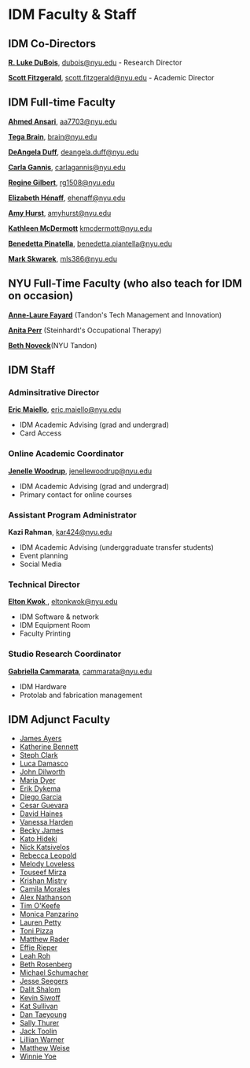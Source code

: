 # IDM Faculty & Staff

## IDM Co-Directors

[**R. Luke DuBois**](http://lukedubois.com), dubois@nyu.edu - Research Director

[**Scott Fitzgerald**](http://heek.in), scott.fitzgerald@nyu.edu - Academic Director


## IDM Full-time Faculty

[**Ahmed Ansari**](https://ahmedansari.com), aa7703@nyu.edu

[**Tega Brain**](http://tegabrain.com), brain@nyu.edu

[**DeAngela Duff**](http://www.polishedsolid.com/), deangela.duff@nyu.edu

[**Carla Gannis**](https://www.carlagannis.com), carlagannis@nyu.edu

[**Regine Gilbert**](https://reginegilbert.com/), rg1508@nyu.edu

[**Elizabeth Hénaff**](http://elizabeth-henaff.net), ehenaff@nyu.edu

[**Amy Hurst**](https://amyhurst.com/), amyhurst@nyu.edu

[**Kathleen McDermott**](http://www.kthartic.com/) kmcdermott@nyu.edu

[**Benedetta Pinatella**](https://engineering.nyu.edu/faculty/benedetta-piantella), benedetta.piantella@nyu.edu

[**Mark Skwarek**](http://markskwarek.com/),  mls386@nyu.edu


## NYU Full-Time Faculty \(who also teach for IDM on occasion\)

[**Anne-Laure Fayard**](http://engineering.nyu.edu/people/anne-laure-fayard) \(Tandon's Tech Management and Innovation\)

[**Anita Perr**](http://steinhardt.nyu.edu/faculty/Anita_Perr) \(Steinhardt's Occupational Therapy\)

[**Beth Noveck**](http://www.thegovlab.org/beth-noveck.html)\(NYU Tandon\)

## IDM Staff
### Adminsitrative Director

[**Eric Maiello**](http://engineering.nyu.edu/people/eric-maiello), eric.maiello@nyu.edu

* IDM Academic Advising (grad and undergrad)
* Card Access

### Online Academic Coordinator

[**Jenelle Woodrup**](https://engineering.nyu.edu/faculty/jenelle-woodrup), jenellewoodrup@nyu.edu

* IDM Academic Advising (grad and undergrad)
* Primary contact for online courses

### Assistant Program Administrator

**Kazi Rahman**, kar424@nyu.edu

* IDM Academic Advising (underggraduate transfer students)
* Event planning
* Social Media

### Technical Director

[**Elton Kwok** ](http://engineering.nyu.edu/people/elton-kwok), eltonkwok@nyu.edu

* IDM Software & network
* IDM Equipment Room
* Faculty Printing 

### Studio Research Coordinator

[**Gabriella Cammarata**](https://www.gabriellacammarata.com/), cammarata@nyu.edu

* IDM Hardware
* Protolab and fabrication management 


## IDM Adjunct Faculty

* [James Ayers](http://jfrancisayres.com)
* [Katherine Bennett](https://www.katherinebennett.net)
* [Steph Clark](https://twentycapitalletters.com)
* [Luca Damasco](https://www.linkedin.com/in/luca-damasco/)
* [John Dilworth](https://johndilworth.com/)
* [Maria Dyer](http://mariadyer.co)
* [Erik Dykema](https://www.linkedin.com/in/erikdykema/)
* [Diego Garcia](http://radstronomical.com)
* [Cesar Guevara](https://www.cesarcgart.com)
* [David Haines](http://www.davidhaines.net)
* [Vanessa Harden](https://vanessaharden.com)
* [Becky James](https://www.beckyjams.com)
* [Kato Hideki](https://www.katohideki.com)
* [Nick Katsivelos](https://www.linkedin.com/in/katsivelos/)
* [Rebecca Leopold](https://www.rebeccaleopold.com)
* [Melody Loveless](http://melody-loveless.squarespace.com)
* [Touseef Mirza](https://www.touseefmirza.com)
* [Krishan Mistry](http://www.poetmistry.com)
* [Camila Morales](https://www.linkedin.com/in/camila-a-morales-7069b155/)
* [Alex Nathanson](http://www.alexnathanson.com)
* [Tim O'Keefe](http://www.timokeefefilmscore.com)
* [Monica Panzarino](https://www.monicapanzarino.art)
* [Lauren Petty](http://www.automaticrelease.org)
* [Toni Pizza](https://www.toni.pizza/)
* [Matthew Rader](https://www.reedandrader.com)
* [Effie Rieper](http://www.ericrieper.com)
* [Leah Roh](https://leah.fyi)
* [Beth Rosenberg](https://www.techkidsunlimited.org/staff/beth-rosenberg/)
* [Michael Schumacher](https://www.michaeljschumacher.com)
* [Jesse Seegers](https://jesseseegers.com)
* [Dalit Shalom](http://dalitshalom.com)
* [Kevin Siwoff](http://kevinsiwoff.com)
* [Kat Sullivan](http://katsully.com)
* [Dan Taeyoung](https://dantaeyoung.com)
* [Sally Thurer](https://sallythurer.com)
* [Jack Toolin](http://www.jacktoolin.net)
* [Lillian Warner](https://www.lillianwarner.com)
* [Matthew Weise](http://www.matthewweise.com)
* [Winnie Yoe](https://winnieyoe.com/)
